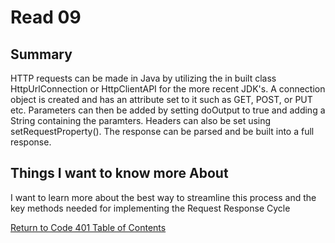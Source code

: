 # Read 09
## Summary

HTTP requests can be made in Java by utilizing the in built class HttpUrlConnection or HttpClientAPI for the more recent JDK's. A connection object is created and has an attribute set to it such as GET, POST, or PUT etc. Parameters can then be added by setting doOutput to true and adding a String containing the paramters. Headers can also be set using setRequestProperty(). The response can be parsed and be built into a full response.

## Things I want to know more About

I want to learn more about the best way to streamline this process and the key methods needed for implementing the Request Response Cycle

[Return to Code 401 Table of Contents](https://rogermreyes.github.io/Reading-Notes/Code-401-Reading-Notes)